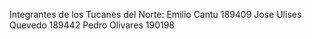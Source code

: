Integrantes de los Tucanes del Norte:
Emilio Cantu 189409
Jose Ulises Quevedo 189442
Pedro Olivares 190198
